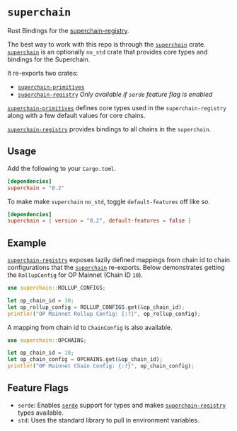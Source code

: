 # `superchain`

Rust Bindings for the [superchain-registry][sr].

The best way to work with this repo is through the [`superchain`][sup]
crate. [`superchain`][sup] is an optionally `no_std` crate that provides
core types and bindings for the Superchain.

It re-exports two crates:
- [`superchain-primitives`][scp]
- [`superchain-registry`][scr] _Only available if `serde` feature flag is enabled_

[`superchain-primitives`][scp] defines core types used in the `superchain-registry`
along with a few default values for core chains.

[`superchain-registry`][scr] provides bindings to all chains in the `superchain`.

## Usage

Add the following to your `Cargo.toml`.

```toml
[dependencies]
superchain = "0.2"
```

To make make `superchain` `no_std`, toggle `default-features` off like so.

```toml
[dependencies]
superchain = { version = "0.2", default-features = false }
```

## Example

[`superchain-registry`][scr] exposes lazily defined mappings from chain id
to chain configurations that the [`superchain`][sup] re-exports. Below
demonstrates getting the `RollupConfig` for OP Mainnet (Chain ID `10`).

```rust
use superchain::ROLLUP_CONFIGS;

let op_chain_id = 10;
let op_rollup_config = ROLLUP_CONFIGS.get(&op_chain_id);
println!("OP Mainnet Rollup Config: {:?}", op_rollup_config);
```

A mapping from chain id to `ChainConfig` is also available.

```rust
use superchain::OPCHAINS;

let op_chain_id = 10;
let op_chain_config = OPCHAINS.get(&op_chain_id);
println!("OP Mainnet Chain Config: {:?}", op_chain_config);
```

## Feature Flags

- `serde`: Enables [`serde`][s] support for types and makes [`superchain-registry`][scr] types available.
- `std`: Uses the standard library to pull in environment variables.

<!-- Hyperlinks -->

[sp]: ./crates/superchain-primitives

[s]: https://crates.io/crates/serde
[sr]: https://github.com/ethereum-optimism/superchain-registry
[scr]: https://crates.io/crates/superchain-registry
[sup]: https://crates.io/crates/superchain
[scp]: https://crates.io/crates/superchain-primitives
[superchain]: https://github.com/anton-rs/superchain

